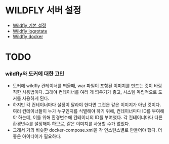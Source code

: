 # WILDFLY 서버 설정

- [ Wildfly 기본 설정 ](README.settings.md)
- [ Wildfly logrotate ](README.logrotate.md)
- [ Wildfly docker ](README.docker.md)

# TODO

### wildfly와 도커에 대한 고민

- 도커에 wildfly 컨테이너를 띄울때, war 파일이 포함된 이미지를 만드는 것이 바람직한 사용법이다. 그래야 컨테이너를 여러 개 띄우기가 좋고, 시스템 독립적으로 도커를 사용하게 된다.
- 하지만 각 컨테이너마다 설정이 달라야 한다면 그것은 같은 이미지가 아닌 것이다.
  여러 컨테이너들이 누가 누구인지를 식별해야 하기 위해, 컨테이너마다 ID를 부여해야 하는데, 이를 위해 환경변수에 컨테이너의 ID를 부여했다. 각 컨테이너마다 다른 환경변수를 설정해야 하므로, 같은 이미지를 사용할 수가 없었다.
- 그래서 거의 비슷한 docker-compose.xml을 각 인스턴스별로 만들어야 했다. 더 좋은 아이디어가 필요하다.
